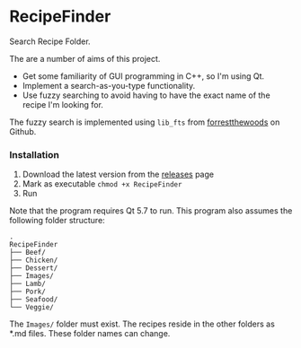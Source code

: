 # RecipeFinder
Search Recipe Folder.

The are a number of aims of this project.  
* Get some familiarity of GUI programming in C++, so I'm using Qt.  
* Implement a search-as-you-type functionality.   
* Use fuzzy searching to avoid having to have the exact name of the recipe I'm looking for.  

The fuzzy search is implemented using ```lib_fts``` from [forrestthewoods](https://github.com/forrestthewoods/lib_fts) on Github.

### Installation
1. Download the latest version from the [releases](https://github.com/strangetom/RecipeFinder/releases) page
2. Mark as executable ```chmod +x RecipeFinder```
3. Run

Note that the program requires Qt 5.7 to run. 
This program also assumes the following folder structure:
```
.
RecipeFinder
├── Beef/
├── Chicken/
├── Dessert/
├── Images/
├── Lamb/
├── Pork/
├── Seafood/
└── Veggie/
```
The ```Images/``` folder must exist. The recipes reside in the other folders as \*.md files. These folder names can change.
